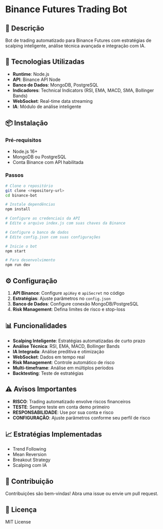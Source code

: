 # Binance Futures Trading Bot

## 🤖 Descrição
Bot de trading automatizado para Binance Futures com estratégias de scalping inteligente, análise técnica avançada e integração com IA.

## 🚀 Tecnologias Utilizadas
- **Runtime**: Node.js
- **API**: Binance API Node
- **Banco de Dados**: MongoDB, PostgreSQL
- **Indicadores**: Technical Indicators (RSI, EMA, MACD, SMA, Bollinger Bands)
- **WebSocket**: Real-time data streaming
- **IA**: Módulo de análise inteligente

## 📦 Instalação

### Pré-requisitos
- Node.js 16+
- MongoDB ou PostgreSQL
- Conta Binance com API habilitada

### Passos
```bash
# Clone o repositório
git clone <repository-url>
cd binance-bot

# Instale dependências
npm install

# Configure as credenciais da API
# Edite o arquivo index.js com suas chaves da Binance

# Configure o banco de dados
# Edite config.json com suas configurações

# Inicie o bot
npm start

# Para desenvolvimento
npm run dev
```

## ⚙️ Configuração
1. **API Binance**: Configure `apiKey` e `apiSecret` no código
2. **Estratégias**: Ajuste parâmetros no `config.json`
3. **Banco de Dados**: Configure conexão MongoDB/PostgreSQL
4. **Risk Management**: Defina limites de risco e stop-loss

## 📊 Funcionalidades
- **Scalping Inteligente**: Estratégias automatizadas de curto prazo
- **Análise Técnica**: RSI, EMA, MACD, Bollinger Bands
- **IA Integrada**: Análise preditiva e otimização
- **WebSocket**: Dados em tempo real
- **Risk Management**: Controle automático de risco
- **Multi-timeframe**: Análise em múltiplos períodos
- **Backtesting**: Teste de estratégias

## ⚠️ Avisos Importantes
- **RISCO**: Trading automatizado envolve riscos financeiros
- **TESTE**: Sempre teste em conta demo primeiro
- **RESPONSABILIDADE**: Use por sua conta e risco
- **CONFIGURAÇÃO**: Ajuste parâmetros conforme seu perfil de risco

## 📈 Estratégias Implementadas
- Trend Following
- Mean Reversion
- Breakout Strategy
- Scalping com IA

## 🤝 Contribuição
Contribuições são bem-vindas! Abra uma issue ou envie um pull request.

## 📄 Licença
MIT License